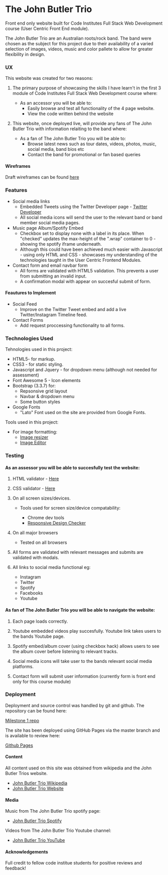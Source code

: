 # The John Butler Trio

Front end only website built for Code Institutes Full Stack Web Development course (User Centric Front End module).

The John Butler Trio are an Australian roots/rock band. The band were chosen as the subject for this project due to their availability of a
varied selection of images, videos, music and color pallete to allow for greater flexibility in design.

### UX

This website was created for two reasons:

1. The primary purpose of showcasing the skills I have learn't in the first 3 module of Code Institutes Full Stack Web Development course where:

    - As an accessor you will be able to:
        - Easily browse and test all functionality of the 4 page website.
        - View the code written behind the website 

2. This website, once deployed live, will provide any fans of The John Butler Trio with information relaiting to the band where:

    - As a fan of The John Butler Trio you will be able to:
        - Browse latest news such as tour dates, videos, photos, music, social media, band bios etc 
        - Contact the band for promotional or fan based queries

#### Wireframes

Draft wireframes can be found <a href= "https://github.com/gitbush/milestone-1/blob/master/assets/wireframes/wireframes-JBT.pdf" target="_blank">here</a> 


### Features

* Social media links
    - Embedded Tweets using the Twitter Developer page - <a href= "https://developer.twitter.com/en/docs/twitter-for-websites/embedded-tweets/overview" target="_blank">Twitter Developer</a>
    - All social media icons will send the user to the relevant band or band member social media pages.
* Music page Album/Spotify Embed
    - Checkbox set to display none with a label in its place. When "checked" updates the max-height of the ".wrap" 
      container to 0 - showing the spotify iframe underneath. 
    - Although this could have been achieved much easier with Javascript - using only HTML and CSS - showcases my 
      understanding of the technologies taught in the User Centric Frontend Modules.
* Contact form and email navbar form
    - All forms are validated with HTML5 validation. This prevents a user from submitting an invalid input.
    - A confirmation modal with appear on succesful submit of form. 
    
#### Feautures to Implement

* Social Feed
    - Improve on the Twitter Tweet embed and add a live Twitter/Instagram Timeline feed. 
* Contact Forms
    - Add request proccessing functionality to all forms.

### Technologies Used

Tehnologies used in this project:

* HTML5- for markup.
* CSS3 - for static styling.
* Javascript and Jquery - for dropdown menu (although not needed for assessment)
* Font Awesome 5 - Icon elements 
* Bootstrap (3.3.7) for: 
    - Repsonsive grid layout
    - Navbar & dropdown menu
    - Some button styles
* Google Fonts
    - "Lato" Font used on the site are provided from Google Fonts. 

Tools used in this project:

* For image formatting:
    - <a href = "http://resizeimage.net/" target="_blank">Image resizer</a>
    - <a href = "https://www269.lunapic.com/editor/?action=transparent" target = "_blank">Image Editor</a>

### Testing

#### As an assessor you will be able to succesfully test the website: 

1. HTML validator - <a href = "https://validator.w3.org/" target="_blank">Here</a>
2. CSS validator - <a href = "https://jigsaw.w3.org/css-validator/" target= "_blank">Here</a>
3. On all screen sizes/devices.

    * Tools used for screen size/device compatability:

        - Chrome dev tools
        - <a href = "http://responsivedesignchecker.com/" target= "_blank">Responsive Design Checker</a>

4. On all major browsers
    * Tested on all browsers 

5. All forms are validated with relevant messages and submits are validated with modals.

6. All links to social media functional eg:
    * Instagram
    * Twitter
    * Spotify 
    * Facebooks
    * Youtube

#### As fan of The John Butler Trio you will be able to navigate the website:

1. Each page loads correctly.

2. Youtube embedded videos play succesfully. Youtube link takes users to the bands Youtube page.

3. Spotify embed/album cover (using checkbox hack) allows users to see the album cover before listening to relevant tracks.

4. Social media icons will take user to the bands relevant social media platforms.

5. Contact form will submit user information (currently form is front end only for this course module)

### Deployment
 
Deployment and source control was handled by git and github. The repository can be found here:

<a href = "https://github.com/gitbush/milestone-1" target= "_blank">Milestone 1 repo</a>


The site has been deployed using GitHub Pages via the master branch and is available to review here:

<a href = "https://gitbush.github.io/milestone-1/ " target= "_blank">Github Pages</a>
 
 
#### Content

All content used on this site was obtained from wikipedia and the John Butler Trios website.
* <a href = "https://en.wikipedia.org/wiki/John_Butler_Trio" target= "_blank">John Butler Trio Wikipedia</a>
* <a href = "https://johnbutlertrio.com/" target= "_blank">John Butler Trio Website</a>

#### Media

Music from The John Butler Trio spotify page:
* <a href = "https://open.spotify.com/artist/6fBF4MULW5yMzyGaon1kUt?si=u4RYavBiROOCNNHwun_wQw" target= "_blank">John Butler Trio Spotify</a>


Videos from The John Butler Trio Youtube channel:
* <a href = "https://www.youtube.com/channel/UCQ0gZgLbqHywkNU_mDJKDzg" target= "_blank">John Butler Trio YouTube</a>


#### Acknowledgements

Full credit to fellow code institue students for positive reviews and feedback!

